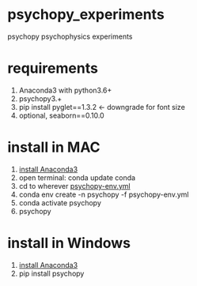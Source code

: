 # psychopy_experiments
psychopy psychophysics experiments

# requirements
1. Anaconda3 with python3.6+
2. psychopy3.+
3. pip install pyglet==1.3.2 <- downgrade for font size
4. optional, seaborn==0.10.0

# install in MAC
1. [install Anaconda3](https://repo.anaconda.com/archive/Anaconda3-2019.10-MacOSX-x86_64.sh)
2. open terminal: conda update conda
3. cd to wherever [psychopy-env.yml](https://github.com/nmningmei/psychopy_experiments/blob/master/psychopy-env.yml)
4. conda env create -n psychopy -f psychopy-env.yml
5. conda activate psychopy
6. psychopy

# install in Windows
1. [install Anaconda3](https://repo.anaconda.com/archive/Anaconda3-2019.10-Windows-x86_64.exe)
2. pip install psychopy
